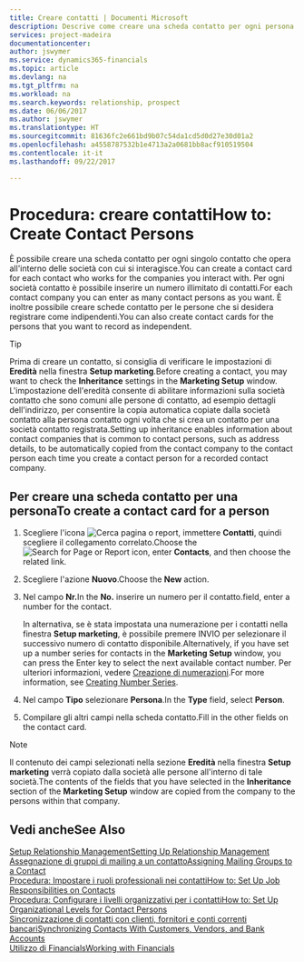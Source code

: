 ```yaml
---
title: Creare contatti | Documenti Microsoft
description: Descrive come creare una scheda contatto per ogni persona nuova o potenziale cliente con cui si ha una relazione d'affari.
services: project-madeira
documentationcenter: 
author: jswymer
ms.service: dynamics365-financials
ms.topic: article
ms.devlang: na
ms.tgt_pltfrm: na
ms.workload: na
ms.search.keywords: relationship, prospect
ms.date: 06/06/2017
ms.author: jswymer
ms.translationtype: HT
ms.sourcegitcommit: 81636fc2e661bd9b07c54da1cd5d0d27e30d01a2
ms.openlocfilehash: a4558787532b1e4713a2a0681bb8acf910519504
ms.contentlocale: it-it
ms.lasthandoff: 09/22/2017

---
```

# <a name="how-to-create-contact-persons"></a><span data-ttu-id="0423d-103">Procedura: creare contatti</span><span class="sxs-lookup"><span data-stu-id="0423d-103">How to: Create Contact Persons</span></span>
<span data-ttu-id="0423d-104">È possibile creare una scheda contatto per ogni singolo contatto che opera all'interno delle società con cui si interagisce.</span><span class="sxs-lookup"><span data-stu-id="0423d-104">You can create a contact card for each contact who works for the companies you interact with.</span></span> <span data-ttu-id="0423d-105">Per ogni società contatto è possibile inserire un numero illimitato di contatti.</span><span class="sxs-lookup"><span data-stu-id="0423d-105">For each contact company you can enter as many contact persons as you want.</span></span> <span data-ttu-id="0423d-106">È inoltre possibile creare schede contatto per le persone che si desidera registrare come indipendenti.</span><span class="sxs-lookup"><span data-stu-id="0423d-106">You can also create contact cards for the persons that you want to record as independent.</span></span>

> [!TIP]  
>   <span data-ttu-id="0423d-107">Prima di creare un contatto, si consiglia di verificare le impostazioni di **Eredità** nella finestra **Setup marketing**.</span><span class="sxs-lookup"><span data-stu-id="0423d-107">Before creating a contact, you may want to check the **Inheritance** settings in the **Marketing Setup** window.</span></span> <span data-ttu-id="0423d-108">L'impostazione dell'eredità consente di abilitare informazioni sulla società contatto che sono comuni alle persone di contatto, ad esempio dettagli dell'indirizzo, per consentire la copia automatica copiate dalla società contatto alla persona contatto ogni volta che si crea un contatto per una società contatto registrata.</span><span class="sxs-lookup"><span data-stu-id="0423d-108">Setting up inheritance enables information about contact companies that is common to contact persons, such as address details, to be automatically copied from the contact company to the contact person each time you create a contact person for a recorded contact company.</span></span>

## <a name="to-create-a-contact-card-for-a-person"></a><span data-ttu-id="0423d-109">Per creare una scheda contatto per una persona</span><span class="sxs-lookup"><span data-stu-id="0423d-109">To create a contact card for a person</span></span>
1. <span data-ttu-id="0423d-110">Scegliere l'icona ![Cerca pagina o report](media/ui-search/search_small.png "icona Cerca pagina o report"), immettere **Contatti**, quindi scegliere il collegamento correlato.</span><span class="sxs-lookup"><span data-stu-id="0423d-110">Choose the ![Search for Page or Report](media/ui-search/search_small.png "Search for Page or Report icon") icon, enter **Contacts**, and then choose the related link.</span></span>
2. <span data-ttu-id="0423d-111">Scegliere l'azione **Nuovo**.</span><span class="sxs-lookup"><span data-stu-id="0423d-111">Choose the **New** action.</span></span>
3. <span data-ttu-id="0423d-112">Nel campo **Nr.**</span><span class="sxs-lookup"><span data-stu-id="0423d-112">In the **No.**</span></span> <span data-ttu-id="0423d-113">inserire un numero per il contatto.</span><span class="sxs-lookup"><span data-stu-id="0423d-113">field, enter a number for the contact.</span></span>

    <span data-ttu-id="0423d-114">In alternativa, se è stata impostata una numerazione per i contatti nella finestra **Setup marketing**, è possibile premere INVIO per selezionare il successivo numero di contatto disponibile.</span><span class="sxs-lookup"><span data-stu-id="0423d-114">Alternatively, if you have set up a number series for contacts in the **Marketing Setup** window, you can press the Enter key to select the next available contact number.</span></span> <span data-ttu-id="0423d-115">Per ulteriori informazioni, vedere [Creazione di numerazioni](ui-create-number-series.md).</span><span class="sxs-lookup"><span data-stu-id="0423d-115">For more information, see [Creating Number Series](ui-create-number-series.md).</span></span>
4. <span data-ttu-id="0423d-116">Nel campo **Tipo** selezionare **Persona**.</span><span class="sxs-lookup"><span data-stu-id="0423d-116">In the **Type** field, select **Person**.</span></span>
5. <span data-ttu-id="0423d-117">Compilare gli altri campi nella scheda contatto.</span><span class="sxs-lookup"><span data-stu-id="0423d-117">Fill in the other fields on the contact card.</span></span>

> [!NOTE]  
>   <span data-ttu-id="0423d-118">Il contenuto dei campi selezionati nella sezione **Eredità** nella finestra **Setup marketing** verrà copiato dalla società alle persone all'interno di tale società.</span><span class="sxs-lookup"><span data-stu-id="0423d-118">The contents of the fields that you have selected in the **Inheritance** section of the **Marketing Setup** window are copied from the company to the persons within that company.</span></span>

## <a name="see-also"></a><span data-ttu-id="0423d-119">Vedi anche</span><span class="sxs-lookup"><span data-stu-id="0423d-119">See Also</span></span>
[<span data-ttu-id="0423d-120">Setup Relationship Management</span><span class="sxs-lookup"><span data-stu-id="0423d-120">Setting Up Relationship Management</span></span>](marketing-setup-marketing.md)  
[<span data-ttu-id="0423d-121">Assegnazione di gruppi di mailing a un contatto</span><span class="sxs-lookup"><span data-stu-id="0423d-121">Assigning Mailing Groups to a Contact</span></span>](marketing-mailing-groups.md#AssignMailGroupContact)  
[<span data-ttu-id="0423d-122">Procedura: Impostare i ruoli professionali nei contatti</span><span class="sxs-lookup"><span data-stu-id="0423d-122">How to: Set Up Job Responsibilities on Contacts</span></span>](marketing-job-responsibilities.md)  
[<span data-ttu-id="0423d-123">Procedura: Configurare i livelli organizzativi per i contatti</span><span class="sxs-lookup"><span data-stu-id="0423d-123">How to: Set Up Organizational Levels for Contact Persons</span></span>](marketing-organizational-levels.md)  
[<span data-ttu-id="0423d-124">Sincronizzazione di contatti con clienti, fornitori e conti correnti bancari</span><span class="sxs-lookup"><span data-stu-id="0423d-124">Synchronizing Contacts With Customers, Vendors, and Bank Accounts</span></span>](marketing-synchronize-contacts-customers-vendors-bank-accounts.md)  
[<span data-ttu-id="0423d-125">Utilizzo di Financials</span><span class="sxs-lookup"><span data-stu-id="0423d-125">Working with Financials</span></span>](ui-work-product.md)  


